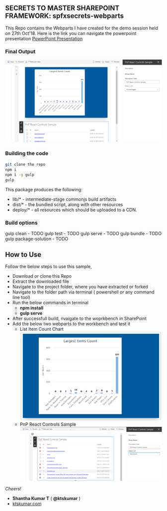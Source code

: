 ## SECRETS TO MASTER SHAREPOINT FRAMEWORK: spfxsecrets-webparts

This Repo contains the Webparts I have created for the demo session held on 27th Oct'18. Here is the link you can navigate the powerpoint presentation 
[PowerPoint Presentation](https://1drv.ms/p/s!AgcLN_2yoeRIlAAeOmL9HobNrKXr)

### Final Output
![](https://raw.githubusercontent.com/ktskumar/spfxsecrets-webparts/master/Readme-Assets/Output.PNG)

### Building the code

```bash
git clone the repo
npm i
npm i -g gulp
gulp
```

This package produces the following:

* lib/* - intermediate-stage commonjs build artifacts
* dist/* - the bundled script, along with other resources
* deploy/* - all resources which should be uploaded to a CDN.

### Build options

gulp clean - TODO
gulp test - TODO
gulp serve - TODO
gulp bundle - TODO
gulp package-solution - TODO


## How to Use ##

Follow the below steps to use this sample,

- Download or clone this Repo
- Extract the downloaded file
- Navigate to the project folder, where you have extracted or forked
- Navigate to the folder path via terminal ( powershell or any command line tool)
- Run the below commands in terminal
  -  **npm install**
  -  **gulp serve**
- After successfull build, nvaigate to the woprkbench in SharePoint
- Add the below two webparts to the workbench and test it
  - List Item Count Chart 
    ![](https://raw.githubusercontent.com/ktskumar/spfxsecrets-webparts/master/Readme-Assets/ListItemCountChart.PNG) 
  - PnP React Controls Sample
    ![](https://raw.githubusercontent.com/ktskumar/spfxsecrets-webparts/master/Readme-Assets/PnPReactControls.PNG)


*Cheers!*
- **Shantha Kumar T** ( **@ktskumar** )
- [ktskumar.com](http://www.ktskumar.com)

